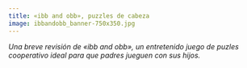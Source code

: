 ```yaml
---
title: «ibb and obb», puzzles de cabeza
image: ibbandobb_banner-750x350.jpg
---
```


*Una breve revisión de «ibb and obb», un entretenido juego de puzles cooperativo ideal para que padres jueguen con sus hijos.*

<!--more-->
